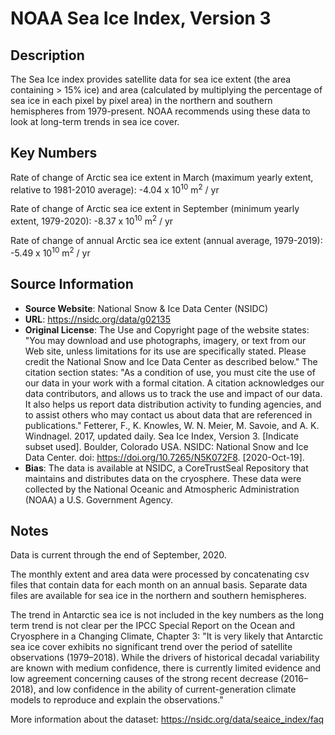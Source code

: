 
# NOAA Sea Ice Index, Version 3

## Description
The Sea Ice index provides satellite data for sea ice extent (the area containing > 15% ice) and area (calculated by multiplying the percentage of sea ice in each pixel by pixel area) in the northern and southern hemispheres from 1979-present. NOAA recommends using these data to look at long-term trends in sea ice cover.

## Key Numbers
Rate of change of Arctic sea ice extent in March (maximum yearly extent, relative to 1981-2010 average): -4.04 x 10<sup>10</sup> m<sup>2</sup> / yr

Rate of change of Arctic sea ice extent in September (minimum yearly extent, 1979-2020): -8.37 x 10<sup>10</sup> m<sup>2</sup> / yr

Rate of change of annual Arctic sea ice extent (annual average, 1979-2019): -5.49 x 10<sup>10</sup> m<sup>2</sup> / yr

## Source Information
* **Source Website**: National Snow & Ice Data Center (NSIDC)
* **URL**: https://nsidc.org/data/g02135
* **Original License**: The Use and Copyright page of the website states: "You may download and use photographs, imagery, or text from our Web site, unless limitations for its use are specifically stated. Please credit the National Snow and Ice Data Center as described below." The citation section states: "As a condition of use, you must cite the use of our data in your work with a formal citation. A citation acknowledges our data contributors, and allows us to track the use and impact of our data. It also helps us report data distribution activity to funding agencies, and to assist others who may contact us about data that are referenced in publications."
Fetterer, F., K. Knowles, W. N. Meier, M. Savoie, and A. K. Windnagel. 2017, updated daily. Sea Ice Index, Version 3. [Indicate subset used]. Boulder, Colorado USA. NSIDC: National Snow and Ice Data Center. doi: https://doi.org/10.7265/N5K072F8. [2020-Oct-19].
* **Bias**: The data is available at NSIDC, a CoreTrustSeal Repository that maintains and distributes data on the cryosphere. These data were collected by the National Oceanic and Atmospheric Administration (NOAA) a U.S. Government Agency.

## Notes
Data is current through the end of September, 2020.

The monthly extent and area data were processed by concatenating csv files that contain data for each month on an annual basis. Separate data files are available for sea ice in the northern and southern hemispheres.

The trend in Antarctic sea ice is not included in the key numbers as the long term trend is not clear per the IPCC Special Report on the Ocean and Cryosphere in a Changing Climate, Chapter 3: "It is very likely that Antarctic sea ice cover exhibits no significant trend over the period of satellite observations
(1979–2018). While the drivers of historical decadal variability are known with medium confidence, there is currently limited evidence and low agreement concerning causes of the strong recent decrease (2016–2018), and low confidence in the ability of current-generation climate models to reproduce and explain the observations."

More information about the dataset: https://nsidc.org/data/seaice_index/faq
